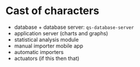 # Cast of characters

* database + database server: `qs-database-server`
* application server (charts and graphs)
* statistical analysis module
* manual importer mobile app
* automatic importers
* actuators (if this then that)


